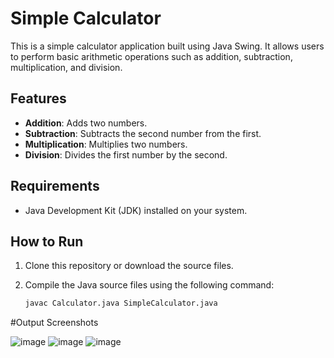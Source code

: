 # Simple Calculator

This is a simple calculator application built using Java Swing. It allows users to perform basic arithmetic operations such as addition, subtraction, multiplication, and division.

## Features

- **Addition**: Adds two numbers.
- **Subtraction**: Subtracts the second number from the first.
- **Multiplication**: Multiplies two numbers.
- **Division**: Divides the first number by the second.

## Requirements

- Java Development Kit (JDK) installed on your system.

## How to Run

1. Clone this repository or download the source files.
2. Compile the Java source files using the following command:

   ```bash
   javac Calculator.java SimpleCalculator.java

#Output Screenshots

![image](https://github.com/user-attachments/assets/80b45a61-b3fd-4ab6-8617-42bec7c2c662)
![image](https://github.com/user-attachments/assets/febc6196-fc92-4877-9ee8-c904787ca2da)
![image](https://github.com/user-attachments/assets/af951c81-7a81-46a4-9320-2c4d613bfe15)


